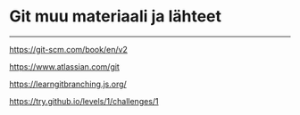# Git muu materiaali ja lähteet

---

https://git-scm.com/book/en/v2

https://www.atlassian.com/git

https://learngitbranching.js.org/

https://try.github.io/levels/1/challenges/1



